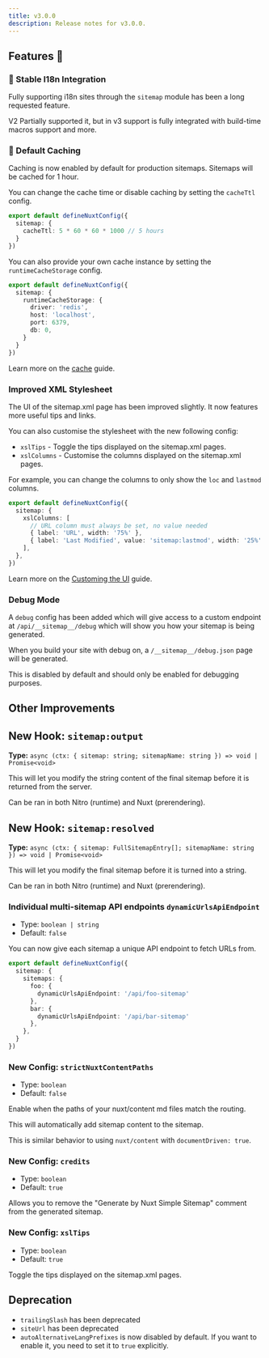 ```yaml
---
title: v3.0.0
description: Release notes for v3.0.0.
---
```


## Features :rocket:

### 🤝 Stable I18n Integration

Fully supporting i18n sites through the `sitemap` module has been a long requested feature.

V2 Partially supported it, but in v3 support is fully integrated with build-time macros support and more.

### 🚀  Default Caching

Caching is now enabled by default for production sitemaps. Sitemaps will be cached for 1 hour.

You can change the cache time or disable caching by setting the `cacheTtl` config.

```ts
export default defineNuxtConfig({
  sitemap: {
    cacheTtl: 5 * 60 * 60 * 1000 // 5 hours
  }
})
```

You can also provide your own cache instance by setting the `runtimeCacheStorage` config.

```ts
export default defineNuxtConfig({
  sitemap: {
    runtimeCacheStorage: {
      driver: 'redis',
      host: 'localhost',
      port: 6379,
      db: 0,
    }
  }
})
```

Learn more on the [cache](/sitemap/guides/cache) guide.

### Improved XML Stylesheet

The UI of the sitemap.xml page has been improved slightly. It now features more useful tips and links.

You can also customise the stylesheet with the new following config:
- `xslTips` - Toggle the tips displayed on the sitemap.xml pages.
- `xslColumns` - Customise the columns displayed on the sitemap.xml pages.

For example, you can change the columns to only show the `loc` and `lastmod` columns.

```ts
export default defineNuxtConfig({
  sitemap: {
    xslColumns: [
      // URL column must always be set, no value needed
      { label: 'URL', width: '75%' },
      { label: 'Last Modified', value: 'sitemap:lastmod', width: '25%' },
    ],
  },
})
```

Learn more on the [Customing the UI](/sitemap/guides/customising-ui) guide.

### Debug Mode

A `debug` config has been added
which will give access to a custom endpoint at `/api/__sitemap__/debug` which will show you
how your sitemap is being generated.

When you build your site with debug on, a `/__sitemap__/debug.json` page will be generated.

This is disabled by default and should only be enabled for debugging purposes.

## Other Improvements

## New Hook: `sitemap:output`

**Type:** `async (ctx: { sitemap: string; sitemapName: string }) => void | Promise<void>`

This will let you modify the string content of the final sitemap before it is returned from the server.

Can be ran in both Nitro (runtime) and Nuxt (prerendering).

## New Hook: `sitemap:resolved`

**Type:** `async (ctx: { sitemap: FullSitemapEntry[]; sitemapName: string }) => void | Promise<void>`

This will let you modify the final sitemap before it is turned into a string.

Can be ran in both Nitro (runtime) and Nuxt (prerendering).

### Individual multi-sitemap API endpoints  `dynamicUrlsApiEndpoint`

- Type: `boolean | string`
- Default: `false`

You can now give each sitemap a unique API endpoint to fetch URLs from.

```ts
export default defineNuxtConfig({
  sitemap: {
    sitemaps: {
      foo: {
        dynamicUrlsApiEndpoint: '/api/foo-sitemap'
      },
      bar: {
        dynamicUrlsApiEndpoint: '/api/bar-sitemap'
      },
    },
  }
})
```

### New Config: `strictNuxtContentPaths`

- Type: `boolean`
- Default: `false`

Enable when the paths of your nuxt/content md files match the routing.

This will automatically add sitemap content to the sitemap.

This is similar behavior to using `nuxt/content` with `documentDriven: true`.

### New Config: `credits`

- Type: `boolean`
- Default: `true`

Allows you to remove the "Generate by Nuxt Simple Sitemap" comment from the generated sitemap.

### New Config: `xslTips`

- Type: `boolean`
- Default: `true`

Toggle the tips displayed on the sitemap.xml pages.


## Deprecation

- `trailingSlash` has been deprecated
- `siteUrl` has been deprecated
- `autoAlternativeLangPrefixes` is now disabled by default. If you want to enable it, you need to set it to `true` explicitly.


